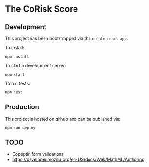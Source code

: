 # The CoRisk Score

## Development

This project has been bootstrapped via the `create-react-app`.

To install:
```
npm install
```

To start a development server:
```
npm start
```

To run tests:
```
npm test
```

## Production

This project is hosted on github and can be published via:
```
npm run deploy
```

## TODO

- Copeptin form validations
- https://developer.mozilla.org/en-US/docs/Web/MathML/Authoring
